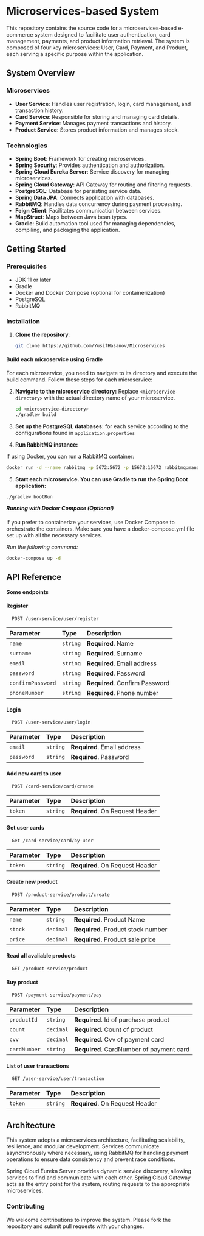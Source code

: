 # Microservices-based System 

This repository contains the source code for a microservices-based e-commerce system designed to facilitate user authentication, card management, payments, and product information retrieval. The system is composed of four key microservices: User, Card, Payment, and Product, each serving a specific purpose within the application.

## System Overview

### Microservices

- **User Service**: Handles user registration, login, card management, and transaction history.
- **Card Service**: Responsible for storing and managing card details.
- **Payment Service**: Manages payment transactions and history.
- **Product Service**: Stores product information and manages stock.

### Technologies

- **Spring Boot**: Framework for creating microservices.
- **Spring Security**: Provides authentication and authorization.
- **Spring Cloud Eureka Server**: Service discovery for managing microservices.
- **Spring Cloud Gateway**: API Gateway for routing and filtering requests.
- **PostgreSQL**: Database for persisting service data.
- **Spring Data JPA**: Connects application with databases.
- **RabbitMQ**: Handles data concurrency during payment processing.
- **Feign Client**: Facilitates communication between services.
- **MapStruct**: Maps between Java bean types.
- **Gradle**: Build automation tool used for managing dependencies, compiling, and packaging the application.

## Getting Started

### Prerequisites

- JDK 11 or later
- Gradle
- Docker and Docker Compose (optional for containerization)
- PostgreSQL
- RabbitMQ

### Installation

1. **Clone the repository**:
   ```sh
   git clone https://github.com/YusifHasanov/Microservices

#### Build each microservice using Gradle

For each microservice, you need to navigate to its directory and execute the build command. Follow these steps for each microservice:

2. **Navigate to the microservice directory:**
   Replace `<microservice-directory>` with the actual directory name of your microservice.

   ```sh
   cd <microservice-directory>
   ./gradlew build
   ```
3. **Set up the PostgreSQL databases:** for each service according to the configurations found in  `application.properties`

4. **Run RabbitMQ instance:**

If using Docker, you can run a RabbitMQ container:

```sh
docker run -d --name rabbitmq -p 5672:5672 -p 15672:15672 rabbitmq:management
```
5. **Start each microservice. You can use Gradle to run the Spring Boot application:**

```sh
./gradlew bootRun
```

***Running with Docker Compose (Optional)***
####
If you prefer to containerize your services, use Docker Compose to orchestrate the containers. Make sure you have a docker-compose.yml file set up with all the necessary services. 

*Run the following command:*
```sh
docker-compose up -d
```


## API Reference

**Some endpoints**

#### Register

```http
  POST /user-service/user/register
```

| Parameter | Type     | Description                |
| :-------- | :------- | :------------------------- |
| `name` | `string` | **Required**. Name |
| `surname` | `string` | **Required**. Surname |
| `email` | `string` | **Required**. Email address |
| `password` | `string` | **Required**. Password |
| `confirmPassword` | `string` | **Required**. Confirm Password |
| `phoneNumber` | `string` | **Required**. Phone number |


#### Login

```http
  POST /user-service/user/login
```

| Parameter | Type     | Description                |
| :-------- | :------- | :------------------------- |
| `email` | `string` | **Required**. Email address |
| `password` | `string` | **Required**. Password |

#### Add new  card to user

```http
  POST /card-service/card/create
```

| Parameter | Type     | Description                |
| :-------- | :------- | :------------------------- |
| `token` | `string` | **Required**. On Request Header |
 
 #### Get user cards

```http
  Get /card-service/card/by-user
```

| Parameter | Type     | Description                |
| :-------- | :------- | :------------------------- |
| `token` | `string` | **Required**. On Request Header |
 

#### Create new product

```http
  POST /product-service/product/create
```

| Parameter | Type     | Description                |
| :-------- | :------- | :------------------------- |
| `name` | `string` | **Required**. Product Name |
| `stock` | `decimal` | **Required**. Product stock number |
| `price` | `decimal` | **Required**. Product sale price |


#### Read all avaliable products

```http
  GET /product-service/product
```


#### Buy product

```http
  POST /payment-service/payment/pay
```

| Parameter | Type     | Description                |
| :-------- | :------- | :------------------------- |
| `productId` | `string` | **Required**. Id of purchase product |
| `count` | `decimal` | **Required**. Count of product |
| `cvv` | `decimal` | **Required**. Cvv of payment card |
| `cardNumber` | `string` | **Required**. CardNumber of payment card |
 
#### List of user transactions

```http
  GET /user-service/user/transaction
```

| Parameter | Type     | Description                |
| :-------- | :------- | :------------------------- |
| `token` | `string` | **Required**. On Request Header |
 


## Architecture

This system adopts a microservices architecture, facilitating scalability, resilience, and modular development. Services communicate asynchronously where necessary, using RabbitMQ for handling payment operations to ensure data consistency and prevent race conditions.

Spring Cloud Eureka Server provides dynamic service discovery, allowing services to find and communicate with each other. Spring Cloud Gateway acts as the entry point for the system, routing requests to the appropriate microservices.

### Contributing
We welcome contributions to improve the system. Please fork the repository and submit pull requests with your changes.
